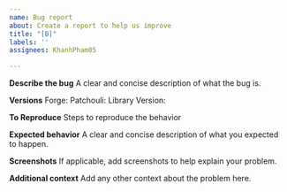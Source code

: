 ```yaml
---
name: Bug report
about: Create a report to help us improve
title: "[B]"
labels: ''
assignees: KhanhPham05

---
```


**Describe the bug**
A clear and concise description of what the bug is.

**Versions**
Forge:
Patchouli: 
Library Version:

**To Reproduce**
Steps to reproduce the behavior

**Expected behavior**
A clear and concise description of what you expected to happen.

**Screenshots**
If applicable, add screenshots to help explain your problem.

**Additional context**
Add any other context about the problem here.
